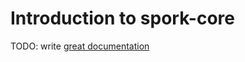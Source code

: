 # Introduction to spork-core

TODO: write [great documentation](http://jacobian.org/writing/great-documentation/what-to-write/)
